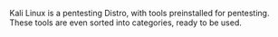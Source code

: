 Kali Linux is a pentesting Distro, with tools preinstalled for pentesting. These tools are even sorted into categories, ready to be used.
